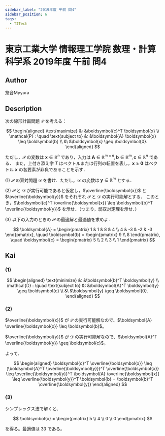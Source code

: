 ```yaml
---
sidebar_label: "2019年度 午前 問4"
sidebar_position: 6
tags:
  - TITech
---
```

# 東京工業大学 情報理工学院 数理・計算科学系 2019年度 午前 問4

## **Author**
祭音Myyura

## **Description**
次の線形計画問題 $\mathcal{P}$ を考える：

$$
\begin{aligned}
\text{maximize} &: &\boldsymbol{c}^T \boldsymbol{x} \\
\mathcal{P} : \quad \text{subject to} &: &\boldsymbol{A} \boldsymbol{x} \leq \boldsymbol{b} \\
&\ &\boldsymbol{x} \geq \boldsymbol{0}.
\end{aligned}
$$

ただし，$\mathcal{P}$ の変数は $\boldsymbol{x} \in \mathbb{R}^n$ であり，入力は $\boldsymbol{A} \in \mathbb{R}^{m \times n}, \boldsymbol{b} \in \mathbb{R}^m, \boldsymbol{c} \in \mathbb{R}^n$ である．
また，上付き添え字 $T$ はベクトルまたは行列の転置を表し，$\boldsymbol{x} \geq \boldsymbol{0}$ はベクトル $\boldsymbol{x}$ の各要素が非負であることを示す．

(1) $\mathcal{P}$ の双対問題 $\mathcal{D}$ を書け．ただし，$\mathcal{D}$ の変数は $\boldsymbol{y} \in \mathbb{R}^m$ とする．

(2) $\mathcal{P}$ と $\mathcal{D}$ が実行可能であると仮定し，$\overline{\boldsymbol{x}}$ と $\overline{\boldsymbol{y}}$ をそれぞれ $\mathcal{P}$ と $\mathcal{D}$ の実行可能解とする．
このとき，$\boldsymbol{c}^T \overline{\boldsymbol{x}} \leq \boldsymbol{b}^T \overline{\boldsymbol{y}}$ を示せ．（つまり，弱双対定理を示せ．）

(3) 以下の入力のときの $\mathcal{P}$ の最適解と最適値を求めよ．

$$
\boldsymbol{A} = \begin{pmatrix}
    1 & 1 & 8 & 4 \\ 4 & -3 & -2 & -3
\end{pmatrix}, \quad
\boldsymbol{b} = \begin{pmatrix}
    9 \\ 8
\end{pmatrix}, \quad
\boldsymbol{c} = \begin{pmatrix}
    5 \\ 2 \\ 3 \\ 1
\end{pmatrix}
$$

## **Kai**
### (1)

$$
\begin{aligned}
\text{minimize} &: &\boldsymbol{b}^T \boldsymbol{y} \\
\mathcal{D} : \quad \text{subject to} &: &\boldsymbol{A}^T \boldsymbol{y} \geq \boldsymbol{c} \\
&\ &\boldsymbol{y} \geq \boldsymbol{0}.
\end{aligned}
$$

### (2)
$\overline{\boldsymbol{x}}$ が $\mathcal{P}$ の実行可能解なので、$\boldsymbol{A} \overline{\boldsymbol{x}} \leq \boldsymbol{b}$。

$\overline{\boldsymbol{y}}$ が $\mathcal{D}$ の実行可能解なので、$\boldsymbol{A}^T \overline{\boldsymbol{y}} \geq \boldsymbol{c}$。

よって、

$$
\begin{aligned}
\boldsymbol{c}^T \overline{\boldsymbol{x}}
\leq (\boldsymbol{A}^T \overline{\boldsymbol{y}})^T \overline{\boldsymbol{x}}
\leq \overline{\boldsymbol{y}}^T \boldsymbol{A} \overline{\boldsymbol{x}}
\leq \overline{\boldsymbol{y}}^T \boldsymbol{b}
= \boldsymbol{b}^T \overline{\boldsymbol{y}}
\end{aligned}
$$

### (3)
シンプレックス法で解くと、

$$
\boldsymbol{x} = \begin{pmatrix}
    5 \\ 4 \\ 0 \\ 0
\end{pmatrix}
$$

を得る。最適値は $33$ である。